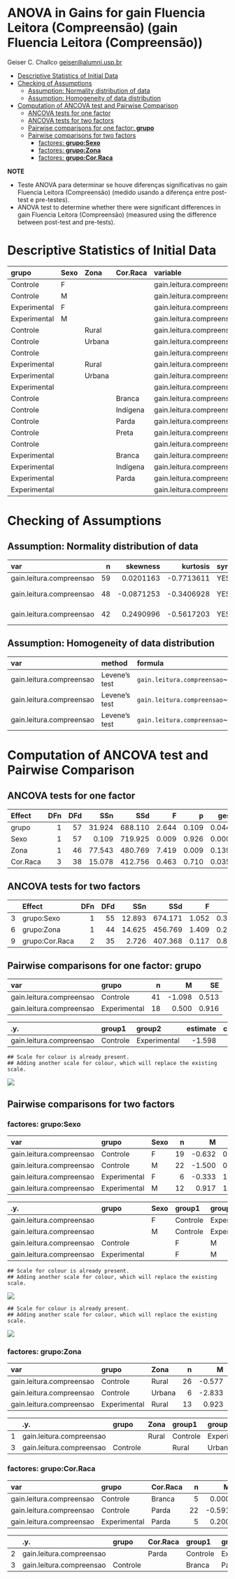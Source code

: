 ANOVA in Gains for gain Fluencia Leitora (Compreensão) (gain Fluencia
Leitora (Compreensão))
================
Geiser C. Challco <geiser@alumni.usp.br>

- [Descriptive Statistics of Initial
  Data](#descriptive-statistics-of-initial-data)
- [Checking of Assumptions](#checking-of-assumptions)
  - [Assumption: Normality distribution of
    data](#assumption-normality-distribution-of-data)
  - [Assumption: Homogeneity of data
    distribution](#assumption-homogeneity-of-data-distribution)
- [Computation of ANCOVA test and Pairwise
  Comparison](#computation-of-ancova-test-and-pairwise-comparison)
  - [ANCOVA tests for one factor](#ancova-tests-for-one-factor)
  - [ANCOVA tests for two factors](#ancova-tests-for-two-factors)
  - [Pairwise comparisons for one factor:
    **grupo**](#pairwise-comparisons-for-one-factor-grupo)
  - [Pairwise comparisons for two
    factors](#pairwise-comparisons-for-two-factors)
    - [factores: **grupo:Sexo**](#factores-gruposexo)
    - [factores: **grupo:Zona**](#factores-grupozona)
    - [factores: **grupo:Cor.Raca**](#factores-grupocorraca)

**NOTE**

- Teste ANOVA para determinar se houve diferenças significativas no gain
  Fluencia Leitora (Compreensão) (medido usando a diferença entre
  post-test e pre-testes).
- ANOVA test to determine whether there were significant differences in
  gain Fluencia Leitora (Compreensão) (measured using the difference
  between post-test and pre-tests).

# Descriptive Statistics of Initial Data

| grupo        | Sexo | Zona   | Cor.Raca | variable                 |   n |   mean | median | min | max |    sd |    se |     ci |  iqr |
|:-------------|:-----|:-------|:---------|:-------------------------|----:|-------:|-------:|----:|----:|------:|------:|-------:|-----:|
| Controle     | F    |        |          | gain.leitura.compreensao |  19 | -0.632 |   -1.0 |  -7 |   7 | 3.905 | 0.896 |  1.882 | 6.00 |
| Controle     | M    |        |          | gain.leitura.compreensao |  22 | -1.500 |   -1.0 |  -7 |   3 | 2.668 | 0.569 |  1.183 | 3.75 |
| Experimental | F    |        |          | gain.leitura.compreensao |   6 | -0.333 |    1.5 |  -6 |   3 | 4.082 | 1.667 |  4.284 | 6.25 |
| Experimental | M    |        |          | gain.leitura.compreensao |  12 |  0.917 |    1.5 |  -5 |   8 | 3.895 | 1.125 |  2.475 | 5.00 |
| Controle     |      | Rural  |          | gain.leitura.compreensao |  26 | -0.577 |    0.0 |  -7 |   7 | 3.568 | 0.700 |  1.441 | 4.75 |
| Controle     |      | Urbana |          | gain.leitura.compreensao |   6 | -2.833 |   -3.5 |  -4 |   0 | 1.602 | 0.654 |  1.681 | 1.75 |
| Controle     |      |        |          | gain.leitura.compreensao |   9 | -1.444 |   -1.0 |  -7 |   3 | 3.046 | 1.015 |  2.341 | 3.00 |
| Experimental |      | Rural  |          | gain.leitura.compreensao |  13 |  0.923 |    2.0 |  -5 |   6 | 3.121 | 0.866 |  1.886 | 4.00 |
| Experimental |      | Urbana |          | gain.leitura.compreensao |   3 | -4.333 |   -5.0 |  -6 |  -2 | 2.082 | 1.202 |  5.171 | 2.00 |
| Experimental |      |        |          | gain.leitura.compreensao |   2 |  5.000 |    5.0 |   2 |   8 | 4.243 | 3.000 | 38.119 | 3.00 |
| Controle     |      |        | Branca   | gain.leitura.compreensao |   5 |  0.000 |    0.0 |  -1 |   1 | 0.707 | 0.316 |  0.878 | 0.00 |
| Controle     |      |        | Indígena | gain.leitura.compreensao |   2 |  0.500 |    0.5 |   0 |   1 | 0.707 | 0.500 |  6.353 | 0.50 |
| Controle     |      |        | Parda    | gain.leitura.compreensao |  22 | -0.591 |   -0.5 |  -6 |   7 | 3.750 | 0.800 |  1.663 | 6.00 |
| Controle     |      |        | Preta    | gain.leitura.compreensao |   1 | -1.000 |   -1.0 |  -1 |  -1 |       |       |        | 0.00 |
| Controle     |      |        |          | gain.leitura.compreensao |  11 | -2.909 |   -3.0 |  -7 |   3 | 2.844 | 0.858 |  1.911 | 2.00 |
| Experimental |      |        | Branca   | gain.leitura.compreensao |   4 | -0.250 |    0.5 |  -5 |   3 | 3.948 | 1.974 |  6.281 | 5.75 |
| Experimental |      |        | Indígena | gain.leitura.compreensao |   3 |  2.000 |    2.0 |   1 |   3 | 1.000 | 0.577 |  2.484 | 1.00 |
| Experimental |      |        | Parda    | gain.leitura.compreensao |   5 |  0.200 |   -1.0 |  -4 |   6 | 3.899 | 1.744 |  4.841 | 4.00 |
| Experimental |      |        |          | gain.leitura.compreensao |   6 |  0.500 |    1.5 |  -6 |   8 | 5.244 | 2.141 |  5.503 | 6.25 |

# Checking of Assumptions

## Assumption: Normality distribution of data

| var                      |   n |   skewness |   kurtosis | symmetry | statistic | method       |         p | p.signif | normality |
|:-------------------------|----:|-----------:|-----------:|:---------|----------:|:-------------|----------:|:---------|:----------|
| gain.leitura.compreensao |  59 |  0.0201163 | -0.7713611 | YES      | 1.6766879 | D’Agostino   | 0.4324261 | ns       | YES       |
| gain.leitura.compreensao |  48 | -0.0871253 | -0.3406928 | YES      | 0.9803695 | Shapiro-Wilk | 0.5941501 | ns       | YES       |
| gain.leitura.compreensao |  42 |  0.2490996 | -0.5617203 | YES      | 0.9707555 | Shapiro-Wilk | 0.3499730 | ns       | YES       |

## Assumption: Homogeneity of data distribution

| var                      | method        | formula                                        |   n | df1 | df2 | statistic |         p | p.signif |
|:-------------------------|:--------------|:-----------------------------------------------|----:|----:|----:|----------:|----------:|:---------|
| gain.leitura.compreensao | Levene’s test | `gain.leitura.compreensao`~`grupo`\*`Sexo`     |  59 |   3 |  55 | 0.7531067 | 0.5252711 | ns       |
| gain.leitura.compreensao | Levene’s test | `gain.leitura.compreensao`~`grupo`\*`Zona`     |  48 |   3 |  44 | 1.0781786 | 0.3681787 | ns       |
| gain.leitura.compreensao | Levene’s test | `gain.leitura.compreensao`~`grupo`\*`Cor.Raca` |  42 |   6 |  35 | 2.8845070 | 0.0216654 | \*       |

# Computation of ANCOVA test and Pairwise Comparison

## ANCOVA tests for one factor

| Effect   | DFn | DFd |    SSn |     SSd |     F |     p |   ges | p\<.05 |
|:---------|----:|----:|-------:|--------:|------:|------:|------:|:-------|
| grupo    |   1 |  57 | 31.924 | 688.110 | 2.644 | 0.109 | 0.044 |        |
| Sexo     |   1 |  57 |  0.109 | 719.925 | 0.009 | 0.926 | 0.000 |        |
| Zona     |   1 |  46 | 77.543 | 480.769 | 7.419 | 0.009 | 0.139 | \*     |
| Cor.Raca |   3 |  38 | 15.078 | 412.756 | 0.463 | 0.710 | 0.035 |        |

## ANCOVA tests for two factors

|     | Effect         | DFn | DFd |    SSn |     SSd |     F |     p |   ges | p\<.05 |
|:----|:---------------|----:|----:|-------:|--------:|------:|------:|------:|:-------|
| 3   | grupo:Sexo     |   1 |  55 | 12.893 | 674.171 | 1.052 | 0.310 | 0.019 |        |
| 6   | grupo:Zona     |   1 |  44 | 14.625 | 456.769 | 1.409 | 0.242 | 0.031 |        |
| 9   | grupo:Cor.Raca |   2 |  35 |  2.726 | 407.368 | 0.117 | 0.890 | 0.007 |        |

## Pairwise comparisons for one factor: **grupo**

| var                      | grupo        |   n |      M |    SE |
|:-------------------------|:-------------|----:|-------:|------:|
| gain.leitura.compreensao | Controle     |  41 | -1.098 | 0.513 |
| gain.leitura.compreensao | Experimental |  18 |  0.500 | 0.916 |

| .y.                      | group1   | group2       | estimate | conf.low | conf.high |    se | statistic |     p | p.adj | p.adj.signif |
|:-------------------------|:---------|:-------------|---------:|---------:|----------:|------:|----------:|------:|------:|:-------------|
| gain.leitura.compreensao | Controle | Experimental |   -1.598 |   -3.565 |      0.37 | 0.982 |    -1.626 | 0.109 | 0.109 | ns           |

    ## Scale for colour is already present.
    ## Adding another scale for colour, which will replace the existing scale.

![](stari-gain.leitura.compreensao-Serie-7-ano-gain_files/figure-gfm/unnamed-chunk-18-1.png)<!-- -->

## Pairwise comparisons for two factors

### factores: **grupo:Sexo**

| var                      | grupo        | Sexo |   n |      M |    SE |
|:-------------------------|:-------------|:-----|----:|-------:|------:|
| gain.leitura.compreensao | Controle     | F    |  19 | -0.632 | 0.896 |
| gain.leitura.compreensao | Controle     | M    |  22 | -1.500 | 0.569 |
| gain.leitura.compreensao | Experimental | F    |   6 | -0.333 | 1.667 |
| gain.leitura.compreensao | Experimental | M    |  12 |  0.917 | 1.125 |

| .y.                      | grupo        | Sexo | group1   | group2       | estimate | conf.low | conf.high |    se | statistic |     p | p.adj | p.adj.signif |
|:-------------------------|:-------------|:-----|:---------|:-------------|---------:|---------:|----------:|------:|----------:|------:|------:|:-------------|
| gain.leitura.compreensao |              | F    | Controle | Experimental |   -0.298 |   -3.584 |     2.987 | 1.640 |    -0.182 | 0.856 | 0.856 | ns           |
| gain.leitura.compreensao |              | M    | Controle | Experimental |   -2.417 |   -4.935 |     0.101 | 1.256 |    -1.923 | 0.060 | 0.060 | ns           |
| gain.leitura.compreensao | Controle     |      | F        | M            |    0.868 |   -1.329 |     3.066 | 1.096 |     0.792 | 0.432 | 0.432 | ns           |
| gain.leitura.compreensao | Experimental |      | F        | M            |   -1.250 |   -4.758 |     2.258 | 1.751 |    -0.714 | 0.478 | 0.478 | ns           |

    ## Scale for colour is already present.
    ## Adding another scale for colour, which will replace the existing scale.

![](stari-gain.leitura.compreensao-Serie-7-ano-gain_files/figure-gfm/unnamed-chunk-28-1.png)<!-- -->

    ## Scale for colour is already present.
    ## Adding another scale for colour, which will replace the existing scale.

![](stari-gain.leitura.compreensao-Serie-7-ano-gain_files/figure-gfm/unnamed-chunk-29-1.png)<!-- -->

### factores: **grupo:Zona**

| var                      | grupo        | Zona   |   n |      M |    SE |
|:-------------------------|:-------------|:-------|----:|-------:|------:|
| gain.leitura.compreensao | Controle     | Rural  |  26 | -0.577 | 0.700 |
| gain.leitura.compreensao | Controle     | Urbana |   6 | -2.833 | 0.654 |
| gain.leitura.compreensao | Experimental | Rural  |  13 |  0.923 | 0.866 |

|     | .y.                      | grupo    | Zona  | group1   | group2       | estimate | conf.low | conf.high |    se | statistic |     p | p.adj | p.adj.signif |
|:----|:-------------------------|:---------|:------|:---------|:-------------|---------:|---------:|----------:|------:|----------:|------:|------:|:-------------|
| 1   | gain.leitura.compreensao |          | Rural | Controle | Experimental |   -1.500 |   -3.739 |     0.739 | 1.110 |    -1.352 | 0.184 | 0.184 | ns           |
| 3   | gain.leitura.compreensao | Controle |       | Rural    | Urbana       |    2.256 |   -0.729 |     5.242 | 1.479 |     1.525 | 0.135 | 0.135 | ns           |

### factores: **grupo:Cor.Raca**

| var                      | grupo        | Cor.Raca |   n |      M |    SE |
|:-------------------------|:-------------|:---------|----:|-------:|------:|
| gain.leitura.compreensao | Controle     | Branca   |   5 |  0.000 | 0.316 |
| gain.leitura.compreensao | Controle     | Parda    |  22 | -0.591 | 0.800 |
| gain.leitura.compreensao | Experimental | Parda    |   5 |  0.200 | 1.744 |

|     | .y.                      | grupo    | Cor.Raca | group1   | group2       | estimate | conf.low | conf.high |    se | statistic |     p | p.adj | p.adj.signif |
|:----|:-------------------------|:---------|:---------|:---------|:-------------|---------:|---------:|----------:|------:|----------:|------:|------:|:-------------|
| 2   | gain.leitura.compreensao |          | Parda    | Controle | Experimental |   -0.791 |   -4.352 |     2.770 | 1.741 |    -0.454 | 0.653 | 0.653 | ns           |
| 3   | gain.leitura.compreensao | Controle |          | Branca   | Parda        |    0.591 |   -2.970 |     4.152 | 1.741 |     0.339 | 0.737 | 0.737 | ns           |
